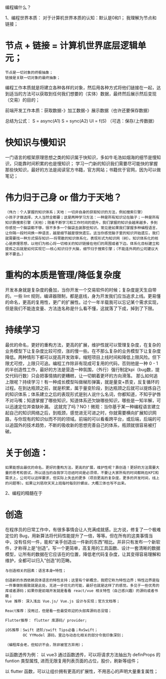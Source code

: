 编程编什么？

1、编程世界本质：
对于计算机世界本质的认知：默认是0和1；
我理解为节点和链接；

#     节点 + 链接 = 计算机世界底层逻辑单元；

    节点是一切对象的终极抽象；
    链接是关联一切对象的最终抽象；

编程工作本质就是将建立各种各样的对象，然后用各种方式将他们链接在一起，达到适当的方法可以获取到任何我们想要的（实体）数据，最终然后展示然后变现（交易）的目的；

前端开发工作本质：获取数据-》加工数据-》展示数据（也许还要保存数据）

总结为公式：
S = async(A1)
S = sync(A2)
UI = f(S)
（可选：保存/上传数据）

# 快知识与慢知识
一门语言的框架原理思想之类的知识属于快知识，多如牛毛浩如烟海的细节是慢知识，只能靠时间积累的也是慢知识；
学习一门新的知识我们需要尽可能快的掌握那些快知识，最好的方法是阅读官方书籍，官方网站；书籍优于官网，因为可以做笔记；

# 伟力归于己身 or 借力于天地？
    （伟力：个人掌握的知识体系；天地：一切非自身的获取知识的方法，例如搜索引擎）
    小孩子才做选择，大人当然全都要；这是两种学习方法：一种是所有知识记在脑子；一种是所有知识靠搜索引擎（天地）；随着不断学习和工作时间的提升，我们掌握的知识会越来越多，多到你感觉一个脑袋都不够，很不多多一个脑袋去装那些知识。常见是如果我们掌握多种编程语言，让你隔一段时间换一种语言，越是细节越是很快遗忘。这当你感觉脑子里的知识开始遗忘，我们就需要找一种方式保存知识——将零散的知识体系化，表现形式为知识网（树）。知识体系化的核心是原理思想，以他们为核心将一切相关的知识链接在他们的周围或者下边。体系化目标建立和提炼之后就是如何实现它——核心知识归于大脑，细节归于搜索引擎；（不能连外网的公司建议大家不要去。）
    
# 重构的本质是管理/降低复杂度
开发本身就是复杂度的叠加，当你开发一个交易软件的时候；复杂度是天生自带的。一些 lint 规则，编译器限制，都是底线，身为开发我们应当追求上线。更易懂的命名，更高的复用性，更广的扩展性。过个一年半载我可以忘记某个需求实现，但是我们不能连变量、方法连名称是什么看不懂，这就落了下成，掉到了下限。

# 持续学习

最优的命名，更好的重构方法，更高的扩展，维护性就可以管理复杂度，在复杂的业务模型下让复杂度比较可控，涨的慢一些。在不那么复杂的业务模型下让复杂度降低。两种情形下都可以提高开发效率，缩短项目上线时间和降低上限风险。但下限尤可控，上限只可追。编程工作除非有现成可复用的代码，否则他是一种 0 - 1 的半创造性工作，最好的方法是营造一种氛围，（外行）强行制定kpi（bug数，提交代码行数）只会把事情搞的更糟糕，让一切朝着更坏的方向滑落。
    那么如何追上限呢？持续学习！有一种成长模型叫做梯形弹簧，就是量变+质变，反复循环的过程。在到达瓶颈之前，就是积累，属于量变阶段，到达瓶颈之后就可以提炼自己的知识体系；体系建立之后的表现形式是别人说什么名词，你都知道，不知乎驴唇不对马嘴；知道掌握了哪些知识，知道体系还欠缺哪些知识，哪些是一知半解，可以迅速定位并查缺补漏。
    这就完了吗？NO！微观：当你基于某一种编程语言建立起自己的知识网络之后，到瓶颈，感觉进无可进之时，你就需要横向扩展知识网路，与你现有的知识似而不同的领域。前端的可以看看跨平台，或后端，后端的可以追国外的技术趋势，不断的吸收新的思想完善自己的体系，瓶颈就很容易被打破。
    
# 关于创造：
    如果能想出最优的命名，更好的重构方法，更高的扩展，维护性呢？靠创造！更好的方法需要大量的思考和尝试，所以适当的自我学习总结时间是必须得，不要让大家所有的时间都耗在KPI和需求上，公司可以这样要求，但实际上失去的更多（项目更高的复杂度，更多的开发时间，线上的问题等）。如果让刘慈欣天天上班每时每刻拧螺丝，大概三体也写不出来。


2、编程的精髓在于

#     创造

在程序员的日常工作中，有很多事情会让人充满成就感。比方说，修复了一个极难定位的 Bug，用新算法将代码性能提升了一倍，等等。但在所有的这类事情当中，没有任何一件，能和“亲手创造出一件新的东西”相比。并非只有发布一个新软件，才称得上是“创造”。写一个更简单，高复用的工具函数、设计一套清晰的数据模型，让所有的数据在它应该在的位置，降低老代码复杂度，让其变得容易理解和维护，全都可以归入“创造”的范畴。
    
    与创造相关的因素：语言本身+特性；
    
    创造新的东西依赖具体语言的特性支持；这里有个新概念，我把它称为特性边界；特性边界是指一件事做到极致就是此处，无进一步优化的可能，最好也就是这样了的感觉。多见于一些优秀的库或者源码；如果你是前端开发就是看看 react/vue 相关特性（自己感兴趣）的源码或者书籍；
    Vue 推荐: 深入浅出 Vue.js/ Vue.js 设计与实现；官方文档等；

    React推荐：没用过，但是看一些最受欢迎的头部库源码总没错；
    
    Flutter推荐： flutter 库源码/ provider;
    
    iOS推荐：Swift 进阶/swift Tips必备；RxSwift；
            OC YYModel 源码，里边与动态化相关的部分令我印象深刻；

    （编程库会老，但知识不会，除非被官方弃用）；
    
   以函数透传为例：
以 vue3 通过函数透传，可以将请求方法抽出为 definProps 的 funtion 类型属性, 进而无限复用列表页面的占位，股价，刷新等组件；

以 flutter 函数，可以让组价拥有更高的扩展性，不用恶心的声明大量重复属性；